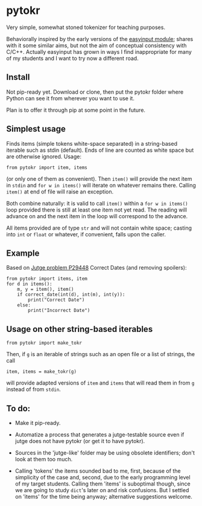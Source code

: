 # pytokr

Very simple, somewhat stoned tokenizer for teaching purposes.

Behaviorally inspired by the early versions of the 
[easyinput module](https://github.com/jutge-org/easyinput); 
shares with it some similar aims, but not the aim of 
conceptual consistency with C/C++. Actually easyinput 
has grown in ways I find inappropriate for many of my 
students and I want to try now a different road.

## Install

Not pip-ready yet. Download or clone, then put the pytokr
folder where Python can see it from wherever you want to use it.

Plan is to offer it through pip at some point in the future.

## Simplest usage

Finds items (simple tokens white-space separated) in a 
string-based iterable such as stdin (default). Ends of 
line are counted as white space but are otherwise ignored. Usage:

`from pytokr import item, items`

(or only one of them as convenient). Then `item()` will provide
the next item in `stdin` and `for w in items()` will iterate on
whatever remains there. Calling `item()` at end of file will
raise an exception.

Both combine naturally: it is valid to call `item()` within 
a `for w in items()` loop provided there is still at least 
one item not yet read. The reading will advance on and the 
next item in the loop will correspond to the advance.

All items provided are of type `str` and will not contain 
white space; casting into `int` or `float` or whatever, if
convenient, falls upon the caller.

## Example

Based on [Jutge problem P29448](https://jutge.org/problems/P29448_en)
Correct Dates (and removing spoilers):

    from pytokr import items, item
    for d in items():
        m, y = item(), item()
        if correct_date(int(d), int(m), int(y)):
            print("Correct Date")
        else:
            print("Incorrect Date")

## Usage on other string-based iterables

`from pytokr import make_tokr`

Then, if `g` is an iterable of strings such as an open
file or a list of strings, the call

`item, items = make_tokr(g)`

will provide adapted versions of `item` and `items` that
will read them in from `g` instead of from `stdin`.

## To do: 

- Make it pip-ready.

- Automatize a process that generates a jutge-testable 
source even if jutge does not have pytokr (or get it to
have pytokr).

- Sources in the 'jutge-like' folder may be using 
obsolete identifiers; don't look at them too much.

- Calling 'tokens' the items sounded bad to me, first, 
because of the simplicity of the case and, second, due 
to the early programming level of my target students. 
Calling them 'items' is suboptimal though, since we are 
going to study `dict`'s later on and risk confusions. 
But I settled on 'items' for the time being anyway;
alternative suggestions welcome.
